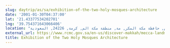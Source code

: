 ```yaml
---
slug: daytrip/as/sa/exhibition-of-the-two-holy-mosques-architecture
date: '2001-01-30T04:37:00'
lat: '21.43377534202701'
lng: '39.754371643066406'
location: "معرض عمارة الح, رمين الشريفين, ط, ريق مكة القديم, م, حافظة مكة المكر, مة, منطقة مكة الم, كرمة, 24226, السعودية"
external_url: https://www.rcmc.gov.sa/en-us/discover-makkah/mecca-landmarks/archaeological-landmarks/متحف-عمارة-الحرمين-الشريفين
title: Exhibition of the Two Holy Mosques Architecture
---
```



